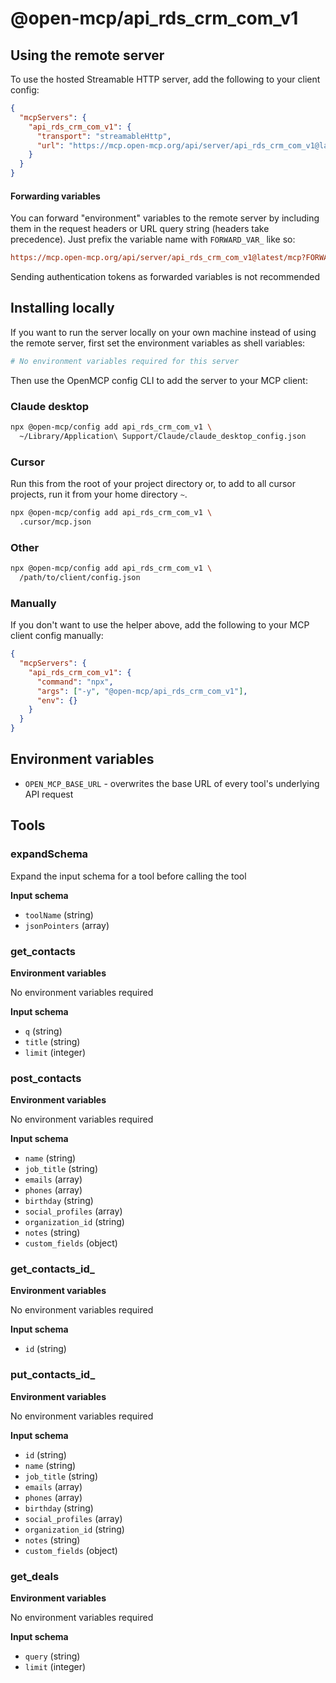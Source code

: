 # @open-mcp/api_rds_crm_com_v1

## Using the remote server

To use the hosted Streamable HTTP server, add the following to your client config:

```json
{
  "mcpServers": {
    "api_rds_crm_com_v1": {
      "transport": "streamableHttp",
      "url": "https://mcp.open-mcp.org/api/server/api_rds_crm_com_v1@latest/mcp"
    }
  }
}
```

#### Forwarding variables

You can forward "environment" variables to the remote server by including them in the request headers or URL query string (headers take precedence). Just prefix the variable name with `FORWARD_VAR_` like so:

```ini
https://mcp.open-mcp.org/api/server/api_rds_crm_com_v1@latest/mcp?FORWARD_VAR_OPEN_MCP_BASE_URL=https%3A%2F%2Fapi.example.com
```

<Callout title="Security" type="warn">
  Sending authentication tokens as forwarded variables is not recommended
</Callout>

## Installing locally

If you want to run the server locally on your own machine instead of using the remote server, first set the environment variables as shell variables:

```bash
# No environment variables required for this server
```

Then use the OpenMCP config CLI to add the server to your MCP client:

### Claude desktop

```bash
npx @open-mcp/config add api_rds_crm_com_v1 \
  ~/Library/Application\ Support/Claude/claude_desktop_config.json
```

### Cursor

Run this from the root of your project directory or, to add to all cursor projects, run it from your home directory `~`.

```bash
npx @open-mcp/config add api_rds_crm_com_v1 \
  .cursor/mcp.json
```

### Other

```bash
npx @open-mcp/config add api_rds_crm_com_v1 \
  /path/to/client/config.json
```

### Manually

If you don't want to use the helper above, add the following to your MCP client config manually:

```json
{
  "mcpServers": {
    "api_rds_crm_com_v1": {
      "command": "npx",
      "args": ["-y", "@open-mcp/api_rds_crm_com_v1"],
      "env": {}
    }
  }
}
```

## Environment variables

- `OPEN_MCP_BASE_URL` - overwrites the base URL of every tool's underlying API request


## Tools

### expandSchema

Expand the input schema for a tool before calling the tool

**Input schema**

- `toolName` (string)
- `jsonPointers` (array)

### get_contacts

**Environment variables**

No environment variables required

**Input schema**

- `q` (string)
- `title` (string)
- `limit` (integer)

### post_contacts

**Environment variables**

No environment variables required

**Input schema**

- `name` (string)
- `job_title` (string)
- `emails` (array)
- `phones` (array)
- `birthday` (string)
- `social_profiles` (array)
- `organization_id` (string)
- `notes` (string)
- `custom_fields` (object)

### get_contacts_id_

**Environment variables**

No environment variables required

**Input schema**

- `id` (string)

### put_contacts_id_

**Environment variables**

No environment variables required

**Input schema**

- `id` (string)
- `name` (string)
- `job_title` (string)
- `emails` (array)
- `phones` (array)
- `birthday` (string)
- `social_profiles` (array)
- `organization_id` (string)
- `notes` (string)
- `custom_fields` (object)

### get_deals

**Environment variables**

No environment variables required

**Input schema**

- `query` (string)
- `limit` (integer)
